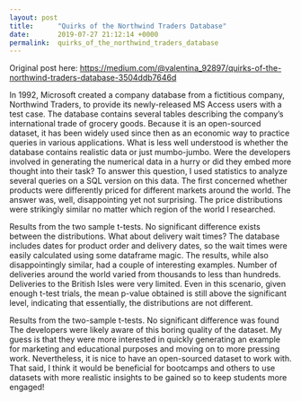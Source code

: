 ```yaml
---
layout: post
title:      "Quirks of the Northwind Traders Database"
date:       2019-07-27 21:12:14 +0000
permalink:  quirks_of_the_northwind_traders_database
---
```


Original post here:
https://medium.com/@valentina_92897/quirks-of-the-northwind-traders-database-3504ddb7646d

In 1992, Microsoft created a company database from a fictitious company, Northwind Traders, to provide its newly-released MS Access users with a test case. The database contains several tables describing the company’s international trade of grocery goods. Because it is an open-sourced dataset, it has been widely used since then as an economic way to practice queries in various applications.
What is less well understood is whether the database contains realistic data or just mumbo-jumbo. Were the developers involved in generating the numerical data in a hurry or did they embed more thought into their task?
To answer this question, I used statistics to analyze several queries on a SQL version on this data. The first concerned whether products were differently priced for different markets around the world. The answer was, well, disappointing yet not surprising. The price distributions were strikingly similar no matter which region of the world I researched.

Results from the two sample t-tests. No significant difference exists between the distributions.
What about delivery wait times? The database includes dates for product order and delivery dates, so the wait times were easily calculated using some dataframe magic. The results, while also disappointingly similar, had a couple of interesting examples. Number of deliveries around the world varied from thousands to less than hundreds. Deliveries to the British Isles were very limited. Even in this scenario, given enough t-test trials, the mean p-value obtained is still above the significant level, indicating that essentially, the distributions are not different.

Results from the two-sample t-tests. No significant difference was found
The developers were likely aware of this boring quality of the dataset. My guess is that they were more interested in quickly generating an example for marketing and educational purposes and moving on to more pressing work.
Nevertheless, it is nice to have an open-sourced dataset to work with. That said, I think it would be beneficial for bootcamps and others to use datasets with more realistic insights to be gained so to keep students more engaged!
